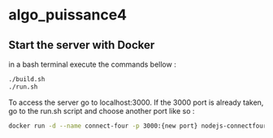 # algo_puissance4

## Start the server with Docker

in a bash terminal execute the commands bellow :
```bash
./build.sh
./run.sh
```

To access the server go to localhost:3000. If the 3000 port is already taken, go to the run.sh script and choose another port like so :

```bash
docker run -d --name connect-four -p 3000:{new port} nodejs-connectfour
```

